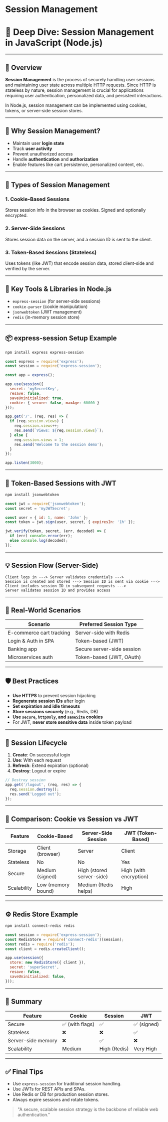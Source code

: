 # Session Management
# 🔐 Deep Dive: Session Management in JavaScript (Node.js)

---

## 🧠 Overview

**Session Management** is the process of securely handling user sessions and maintaining user state across multiple HTTP requests. Since HTTP is stateless by nature, session management is crucial for applications requiring user authentication, personalized data, and persistent interactions.

In Node.js, session management can be implemented using cookies, tokens, or server-side session stores.

---

## 🚀 Why Session Management?

- Maintain user **login state**
- Track **user activity**
- Prevent unauthorized access
- Handle **authentication** and **authorization**
- Enable features like cart persistence, personalized content, etc.

---

## 🧰 Types of Session Management

### 1. **Cookie-Based Sessions**
Stores session info in the browser as cookies. Signed and optionally encrypted.

### 2. **Server-Side Sessions**
Stores session data on the server, and a session ID is sent to the client.

### 3. **Token-Based Sessions (Stateless)**
Uses tokens (like JWT) that encode session data, stored client-side and verified by the server.

---

## 🔧 Key Tools & Libraries in Node.js

- `express-session` (for server-side sessions)
- `cookie-parser` (cookie manipulation)
- `jsonwebtoken` (JWT management)
- `redis` (in-memory session store)

---

## 📦 express-session Setup Example

```bash
npm install express express-session
```

```js
const express = require('express');
const session = require('express-session');

const app = express();

app.use(session({
  secret: 'mySecretKey',
  resave: false,
  saveUninitialized: true,
  cookie: { secure: false, maxAge: 60000 }
}));

app.get('/', (req, res) => {
  if (req.session.views) {
    req.session.views++;
    res.send(`Views: ${req.session.views}`);
  } else {
    req.session.views = 1;
    res.send('Welcome to the session demo');
  }
});

app.listen(3000);
```

---

## 🔐 Token-Based Sessions with JWT

```bash
npm install jsonwebtoken
```

```js
const jwt = require('jsonwebtoken');
const secret = 'myJWTSecret';

const user = { id: 1, name: 'John' };
const token = jwt.sign(user, secret, { expiresIn: '1h' });

jwt.verify(token, secret, (err, decoded) => {
  if (err) console.error(err);
  else console.log(decoded);
});
```

---

## 💡 Session Flow (Server-Side)

```text
Client logs in ---> Server validates credentials --->
Session is created and stored ---> Session ID is sent via cookie --->
Client includes session ID in subsequent requests --->
Server validates session ID and provides access
```

---

## 🧩 Real-World Scenarios

| Scenario                       | Preferred Session Type         |
|-------------------------------|--------------------------------|
| E-commerce cart tracking      | Server-side with Redis         |
| Login & Auth in SPA           | Token-based (JWT)              |
| Banking app                   | Secure server-side session     |
| Microservices auth            | Token-based (JWT, OAuth)       |

---

## 🛡️ Best Practices

- **Use HTTPS** to prevent session hijacking
- **Regenerate session IDs** after login
- **Set expiration and idle timeouts**
- **Store sessions securely** (e.g., Redis, DB)
- **Use `secure`, `httpOnly`, and `sameSite` cookies**
- For JWT, **never store sensitive data** inside token payload

---

## 🔄 Session Lifecycle

1. **Create**: On successful login
2. **Use**: With each request
3. **Refresh**: Extend expiration (optional)
4. **Destroy**: Logout or expire

```js
// Destroy session
app.get('/logout', (req, res) => {
  req.session.destroy();
  res.send('Logged out');
});
```

---

## 🔄 Comparison: Cookie vs Session vs JWT

| Feature              | Cookie-Based            | Server-Side Session       | JWT (Token-Based)         |
|----------------------|-------------------------|---------------------------|---------------------------|
| Storage              | Client (browser)        | Server                    | Client                    |
| Stateless            | No                      | No                        | Yes                       |
| Secure               | Medium (signed)         | High (stored server-side) | High (with encryption)    |
| Scalability          | Low (memory bound)      | Medium (Redis helps)      | High                      |

---

## ⚙️ Redis Store Example

```bash
npm install connect-redis redis
```

```js
const session = require('express-session');
const RedisStore = require('connect-redis')(session);
const redis = require('redis');
const client = redis.createClient();

app.use(session({
  store: new RedisStore({ client }),
  secret: 'superSecret',
  resave: false,
  saveUninitialized: false,
}));
```

---

## 🧠 Summary

| Feature            | Cookie        | Session        | JWT              |
|-------------------|----------------|----------------|------------------|
| Secure             | ✅ (with flags)| ✅             | ✅ (signed)      |
| Stateless          | ❌             | ❌             | ✅               |
| Server-side memory | ❌             | ✅             | ❌               |
| Scalability        | Medium         | High (Redis)   | Very High        |

---

## ✅ Final Tips

- Use `express-session` for traditional session handling.
- Use JWTs for REST APIs and SPAs.
- Use Redis or DB for production session stores.
- Always expire sessions and rotate tokens.

> "A secure, scalable session strategy is the backbone of reliable web authentication."

